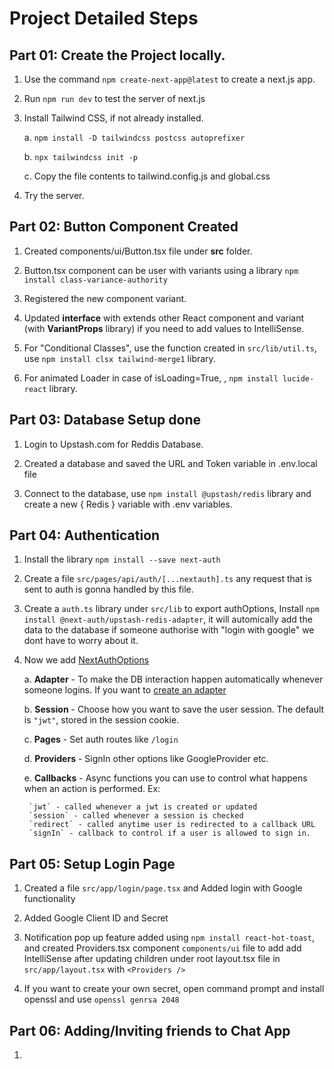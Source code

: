 # Project Detailed Steps

## Part 01: Create the Project locally.
1. Use the command `npm create-next-app@latest` to create a next.js app.
2. Run `npm run dev` to test the server of next.js
3. Install Tailwind CSS, if not already installed.

    a. `npm install -D tailwindcss postcss autoprefixer`

    b. `npx tailwindcss init -p`

    c. Copy the file contents to tailwind.config.js and global.css

4. Try the server.


## Part 02: Button Component Created
1. Created components/ui/Button.tsx file under **src** folder.

2. Button.tsx component can be user with variants using a library `npm install class-variance-authority`
3. Registered the new component variant.

4. Updated **interface** with extends other React component and variant (with **VariantProps** library) if you need to add values to IntelliSense.

5. For "Conditional Classes", use the function created in `src/lib/util.ts`, use `npm install clsx tailwind-merge1` library.

6. For animated Loader in case of isLoading=True, <Loader2 />, `npm install lucide-react` library.



## Part 03: Database Setup done
1. Login to Upstash.com for Reddis Database.

2. Created a database and saved the URL and Token variable in .env.local file

3. Connect to the database, use `npm install @upstash/redis` library and create a new { Redis } variable with .env variables.


## Part 04: Authentication
1. Install the library `npm install --save next-auth`

2. Create a file `src/pages/api/auth/[...nextauth].ts` any request that is sent to auth is gonna handled by this file.

3. Create a `auth.ts` library under `src/lib` to export authOptions, Install `npm install @next-auth/upstash-redis-adapter`, it will automically add the data to the database if someone authorise with "login with google" we dont have to worry about it.

4. Now we add [NextAuthOptions](https://next-auth.js.org/configuration/options#session)

    a. **Adapter** - To make the DB interaction happen automatically whenever someone logins. If you want to [create an adapter](https://next-auth.js.org/tutorials/creating-a-database-adapter)

    b. **Session** - Choose how you want to save the user session. The default is `"jwt"`, stored in the session cookie. 

    c. **Pages** - Set auth routes like `/login`

    d. **Providers** - SignIn other options like GoogleProvider etc.

    e. **Callbacks** - Async functions you can use to control what happens when an action is performed. Ex: 
    
        `jwt` - called whenever a jwt is created or updated
        `session` - called whenever a session is checked
        `redirect` - called anytime user is redirected to a callback URL
        `signIn` - callback to control if a user is allowed to sign in.

    
## Part 05: Setup Login Page

1. Created a file `src/app/login/page.tsx` and Added login with Google functionality

2. Added Google Client ID and Secret

3. Notification pop up feature added using  `npm install react-hot-toast`, and created Providers.tsx component `components/ui` file to add add IntelliSense after updating children under root layout.tsx file in `src/app/layout.tsx` with `<Providers />`

4. If you want to create your own secret, open command prompt and install openssl and use `openssl genrsa 2048`


## Part 06: Adding/Inviting friends to Chat App

1. 


